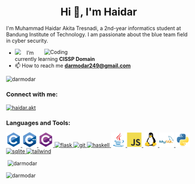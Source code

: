 <!--
<p align="center">
  <img width="480" height="270" src="https://github.com/Darmodar/Darmodar/assets/90300735/599d4b7d-cd6c-4a1d-966a-c7781658f96e">
<h3 align="center">Security Enthusiast</h3>

</p>
-->
<h1 align="center">Hi 👋, I'm Haidar</h1>


I'm Muhammad Haidar Akita Tresnadi, a 2nd-year informatics student at Bandung Institute of Technology. I am passionate about the blue team field in cyber security.





<img align="right" alt="Coding" width="400" src="https://github.com/Darmodar/Darmodar/assets/90300735/599d4b7d-cd6c-4a1d-966a-c7781658f96e">


- <img src="https://raw.githubusercontent.com/SP-XD/SP-XD/main/images/linux_rounded.gif?raw=true" width="18" />&nbsp;&nbsp;&nbsp; I’m currently learning **CISSP Domain**
- 📫 How to reach me **darmodar249@gmail.com**
<p align="left"> <img src="https://komarev.com/ghpvc/?username=darmodar&label=Profile%20views&color=0e75b6&style=flat" alt="darmodar" /> </p>
<h3 align="left">Connect with me:</h3>
<p align="left">
<a href="https://instagram.com/haidar.akt" target="blank"><img align="center" src="https://raw.githubusercontent.com/rahuldkjain/github-profile-readme-generator/master/src/images/icons/Social/instagram.svg" alt="haidar.akt" height="30" width="40" /></a>
</p>

<h3 align="left">Languages and Tools:</h3>
<p align="left"> <a href="https://www.cprogramming.com/" target="_blank" rel="noreferrer"> <img src="https://raw.githubusercontent.com/devicons/devicon/master/icons/c/c-original.svg" alt="c" width="40" height="40"/> </a> <a href="https://www.w3schools.com/cpp/" target="_blank" rel="noreferrer"> <img src="https://raw.githubusercontent.com/devicons/devicon/master/icons/cplusplus/cplusplus-original.svg" alt="cplusplus" width="40" height="40"/> </a> <a href="https://www.w3schools.com/cs/" target="_blank" rel="noreferrer"> <img src="https://raw.githubusercontent.com/devicons/devicon/master/icons/csharp/csharp-original.svg" alt="csharp" width="40" height="40"/> </a> <a href="https://flask.palletsprojects.com/" target="_blank" rel="noreferrer"> <img src="https://www.vectorlogo.zone/logos/pocoo_flask/pocoo_flask-icon.svg" alt="flask" width="40" height="40"/> </a> <a href="https://git-scm.com/" target="_blank" rel="noreferrer"> <img src="https://www.vectorlogo.zone/logos/git-scm/git-scm-icon.svg" alt="git" width="40" height="40"/> </a> <a href="https://www.haskell.org/" target="_blank" rel="noreferrer"> <img src="https://upload.wikimedia.org/wikipedia/commons/1/1c/Haskell-Logo.svg" alt="haskell" width="40" height="40"/> </a> <a href="https://www.java.com" target="_blank" rel="noreferrer"> <img src="https://raw.githubusercontent.com/devicons/devicon/master/icons/java/java-original.svg" alt="java" width="40" height="40"/> </a> <a href="https://developer.mozilla.org/en-US/docs/Web/JavaScript" target="_blank" rel="noreferrer"> <img src="https://raw.githubusercontent.com/devicons/devicon/master/icons/javascript/javascript-original.svg" alt="javascript" width="40" height="40"/> </a> <a href="https://www.linux.org/" target="_blank" rel="noreferrer"> <img src="https://raw.githubusercontent.com/devicons/devicon/master/icons/linux/linux-original.svg" alt="linux" width="40" height="40"/> </a> <a href="https://www.mysql.com/" target="_blank" rel="noreferrer"> <img src="https://raw.githubusercontent.com/devicons/devicon/master/icons/mysql/mysql-original-wordmark.svg" alt="mysql" width="40" height="40"/> </a> <a href="https://www.python.org" target="_blank" rel="noreferrer"> <img src="https://raw.githubusercontent.com/devicons/devicon/master/icons/python/python-original.svg" alt="python" width="40" height="40"/> </a> <a href="https://www.sqlite.org/" target="_blank" rel="noreferrer"> <img src="https://www.vectorlogo.zone/logos/sqlite/sqlite-icon.svg" alt="sqlite" width="40" height="40"/> </a> <a href="https://tailwindcss.com/" target="_blank" rel="noreferrer"> <img src="https://www.vectorlogo.zone/logos/tailwindcss/tailwindcss-icon.svg" alt="tailwind" width="40" height="40"/> </a> </p>



<p align="left">
  &nbsp;<img align="center" src="https://github-readme-stats.vercel.app/api?username=darmodar&show_icons=true&locale=en" alt="darmodar" /></p>

<!--
<p align="middle">
  <img align="center" src="https://github-readme-stats.vercel.app/api/top-langs?username=darmodar&show_icons=true&locale=en&layout=compact" alt="darmodar" /></p>
-->





<p align="left">
  <img align="center" src="https://github-readme-streak-stats.herokuapp.com/?user=darmodar&" alt="darmodar" /></p>

<!--
### Hi there 👋
**Darmodar/Darmodar** is a ✨ _special_ ✨ repository because its `README.md` (this file) appears on your GitHub profile.
![Ilove this job](https://github.com/Darmodar/Darmodar/assets/90300735/599d4b7d-cd6c-4a1d-966a-c7781658f96e)
Here are some ideas to get you started:

- 🔭 I’m currently working on ...
- 🌱 I’m currently learning ...
- 👯 I’m looking to collaborate on ...
- 🤔 I’m looking for help with ...
- 💬 Ask me about ...
- 📫 How to reach me: ...
- 😄 Pronouns: ...
- ⚡ Fun fact: ...
-->
